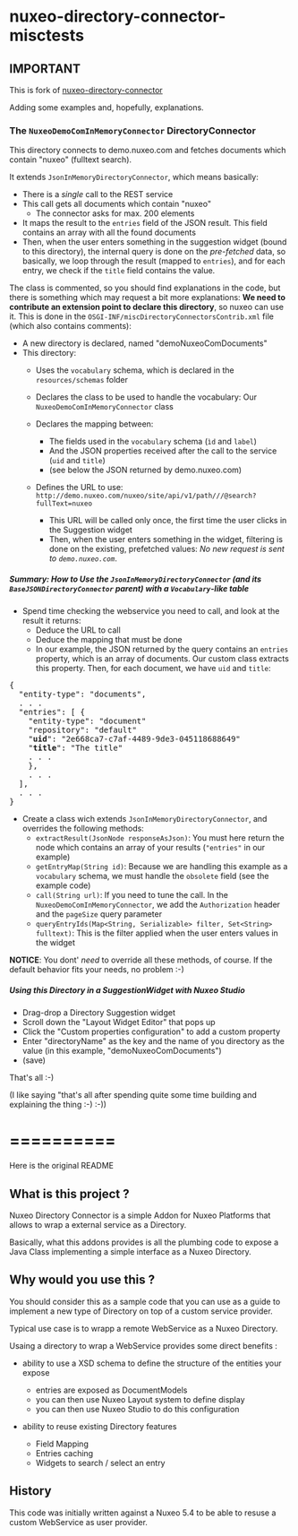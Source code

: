 nuxeo-directory-connector-misctests
===================================

## IMPORTANT

This is fork of [nuxeo-directory-connector](https://github.com/tiry/nuxeo-directory-connector)

Adding some examples and, hopefully, explanations.

### The `NuxeoDemoComInMemoryConnector` DirectoryConnector

This directory connects to demo.nuxeo.com and fetches documents which contain "nuxeo" (fulltext search).

It extends `JsonInMemoryDirectoryConnector`, which means basically:
* There is a _single_ call to the REST service
* This call gets all documents which contain "nuxeo"
  * The connector asks for max. 200 elements
* It maps the result to the `entries` field of the JSON result. This field contains an array with all the found documents
* Then, when the user enters something in the suggestion widget (bound to this directory), the internal query is done on the _pre-fetched_ data, so basically, we loop through the result (mapped to `entries`), and for each entry, we check if the `title` field contains the value.

The class is commented, so you should find explanations in the code, but there is something which may request a bit more explanations: **We need to contribute an extension point to declare this directory**, so nuxeo can use it. This is done in the `OSGI-INF/miscDirectoryConnectorsContrib.xml` file (which also contains comments):

* A new directory is declared, named "demoNuxeoComDocuments"
* This directory:
  * Uses the `vocabulary` schema, which is declared in the `resources/schemas` folder
  * Declares the class to be used to handle the vocabulary: Our `NuxeoDemoComInMemoryConnector` class
  * Declares the mapping between:
    * The fields used in the `vocabulary` schema (`ìd` and `label`)
    * And the JSON properties received after the call to the service (`uid` and `title`)
    * (see below the JSON returned by demo.nuxeo.com)

  * Defines the URL to use: `http://demo.nuxeo.com/nuxeo/site/api/v1/path///@search?fullText=nuxeo`
    * This URL will be called only once, the first time the user clicks in the Suggestion widget
    * Then, when the user enters something in the widget, filtering is done on the existing, prefetched values: _No new request is sent to `demo.nuxeo.com`_.

##### Summary: How to Use the `JsonInMemoryDirectoryConnector` (and its `BaseJSONDirectoryConnector` parent) with a `Vocabulary`-like table

* Spend time checking the webservice you need to call, and look at the result it returns:
  * Deduce the URL to call
  * Deduce the mapping that must be done
  * In our example, the JSON returned by the query contains an `entries` property, which is an array of documents. Our custom class extracts this property. Then, for each document, we have `uid` and `title`:
<pre>
{
  "entity-type": "documents",
  . . .
  "entries": [ {
    "entity-type": "document"
    "repository": "default"
    "<b>uid</b>": "2e668ca7-c7af-4489-9de3-045118688649"
    "<b>title</b>": "The title"
    . . .
    },
    . . .
  ],
  . . .
}
</pre>

* Create a class wich extends `JsonInMemoryDirectoryConnector`, and overrides the following methods:
  * `extractResult(JsonNode responseAsJson)`: You must here return the node which contains an array of your results (`"entries"` in our example)
  * `getEntryMap(String id)`: Because we are handling this example as a `vocabulary` schema, we must handle the `obsolete` field (see the example code)
  * `call(String url)`: If you need to tune the call. In the `NuxeoDemoComInMemoryConnector`, we add the `Authorization` header and the `pageSize` query parameter
  * `queryEntryIds(Map<String, Serializable> filter, Set<String> fulltext)`: This is the filter applied when the user enters values in the widget

**NOTICE**: You dont' *need* to override all these methods, of course. If the default behavior fits your needs, no problem :-)

##### Using this Directory in a SuggestionWidget with Nuxeo Studio

* Drag-drop a Directory Suggestion widget
* Scroll down the "Layout Widget Editor" that pops up
* Click the "Custom properties configuration" to add a custom property
* Enter "directoryName" as the key and the name of you directory as the value (in this example, "demoNuxeoComDocuments")
* (save)

That's all :-)

(I like saying "that's all after spending quite some time building and explaining the thing :-) :-))

==========
==========
Here is the original README

## What is this project ?

Nuxeo Directory Connector is a simple Addon for Nuxeo Platforms that allows to wrap a external service as a Directory.

Basically, what this addons provides is all the plumbing code to expose a Java Class implementing a simple interface as a Nuxeo Directory.

## Why would you use this ?

You should consider this as a sample code that you can use as a guide to implement a new type of Directory on top of a custom service provider.

Typical use case is to wrapp a remote WebService as a Nuxeo Directory.

Usaing a directory to wrap a WebService provides some direct benefits :

 - ability to use a XSD schema to define the structure of the entities your expose 

      - entries are exposed as DocumentModels
      - you can then use Nuxeo Layout system to define display 
      - you can then use Nuxeo Studio to do this configuration

 - ability to reuse existing Directory features

      - Field Mapping
      - Entries caching
      - Widgets to search / select an entry

## History

This code was initially written against a Nuxeo 5.4 to be able to resuse a custom WebService as user provider.



